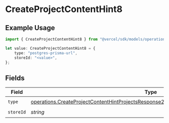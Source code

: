 # CreateProjectContentHint8

## Example Usage

```typescript
import { CreateProjectContentHint8 } from "@vercel/sdk/models/operations";

let value: CreateProjectContentHint8 = {
    type: "postgres-prisma-url",
    storeId: "<value>",
};
```

## Fields

| Field                                                                                                                                                                                                  | Type                                                                                                                                                                                                   | Required                                                                                                                                                                                               | Description                                                                                                                                                                                            |
| ------------------------------------------------------------------------------------------------------------------------------------------------------------------------------------------------------ | ------------------------------------------------------------------------------------------------------------------------------------------------------------------------------------------------------ | ------------------------------------------------------------------------------------------------------------------------------------------------------------------------------------------------------ | ------------------------------------------------------------------------------------------------------------------------------------------------------------------------------------------------------ |
| `type`                                                                                                                                                                                                 | [operations.CreateProjectContentHintProjectsResponse200ApplicationJSONResponseBodyEnv8Type](../../models/operations/createprojectcontenthintprojectsresponse200applicationjsonresponsebodyenv8type.md) | :heavy_check_mark:                                                                                                                                                                                     | N/A                                                                                                                                                                                                    |
| `storeId`                                                                                                                                                                                              | *string*                                                                                                                                                                                               | :heavy_check_mark:                                                                                                                                                                                     | N/A                                                                                                                                                                                                    |